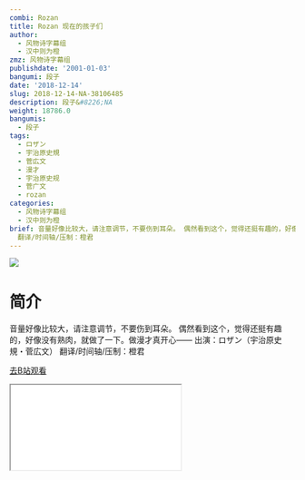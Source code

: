 ```yaml
---
combi: Rozan
title: Rozan 现在的孩子们
author:
  - 风物诗字幕组
  - 汉中则为橙
zmz: 风物诗字幕组
publishdate: '2001-01-03'
bangumi: 段子
date: '2018-12-14'
slug: 2018-12-14-NA-38106485
description: 段子&#8226;NA
weight: 18786.0
bangumis:
  - 段子
tags:
  - ロザン
  - 宇治原史規
  - 菅広文
  - 漫才
  - 宇治原史规
  - 菅广文
  - rozan
categories:
  - 风物诗字幕组
  - 汉中则为橙
brief: 音量好像比较大，请注意调节，不要伤到耳朵。 偶然看到这个，觉得还挺有趣的，好像没有熟肉，就做了一下。做漫才真开心—— 出演：ロザン（宇治原史規・菅広文）
  翻译/时间轴/压制：橙君
---
```

![](https://i.imgur.com/g9xDhUr.jpg)
# 简介  
音量好像比较大，请注意调节，不要伤到耳朵。
偶然看到这个，觉得还挺有趣的，好像没有熟肉，就做了一下。做漫才真开心——
出演：ロザン（宇治原史規・菅広文）
翻译/时间轴/压制：橙君  

[去B站观看](https://www.bilibili.com/video/av38106485/)
<div class ="resp-container"><iframe class="testiframe" src="//player.bilibili.com/player.html?aid=38106485"", scrolling="no", allowfullscreen="true" > </iframe></div> 
